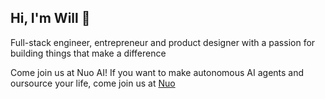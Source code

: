 ## Hi, I'm Will 👋

Full-stack engineer, entrepreneur and product designer with a passion for building things that make a difference

Come join us at Nuo AI!
If you want to make autonomous AI agents and oursource your life, come join us at [Nuo](https://github.com/norriswilliam41/nuo/)

